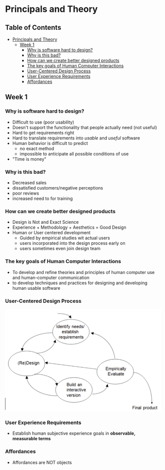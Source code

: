 # Principals and Theory

## Table of Contents <!-- omit in toc -->

- [Principals and Theory](#principals-and-theory)
  - [Week 1](#week-1)
    - [Why is software hard to design?](#why-is-software-hard-to-design)
    - [Why is this bad?](#why-is-this-bad)
    - [How can we create better designed products](#how-can-we-create-better-designed-products)
    - [The key goals of Human Computer Interactions](#the-key-goals-of-human-computer-interactions)
    - [User-Centered Design Process](#user-centered-design-process)
    - [User Experience Requirements](#user-experience-requirements)
    - [Affordances](#affordances)

## Week 1

### Why is software hard to design?

- Difficult to use (poor usability)
- Doesn't support the functionality that people actually need (not useful)
- Hard to get requirements right
- Hard to translate requirements into *usable* and *useful* software
- Human behavior is difficult to predict
  - no exact method
  - impossible to anticipate all possible conditions of use
- "Time is money"

### Why is this bad?

- Decreased sales
- dissatisfied customers/negative perceptions
- poor reviews
- increased need to for training

### How can we create better designed products

- Design is Not and Exact Science
- Experience + Methodology + Aesthetics = Good Design
- Human or User centered development
  - Guided by empirical studies wit actual users
  - users incorporated into the design process early on
  - users sometimes even join design team

### The key goals of Human Computer Interactions

- To develop and refine theories and principles of human computer use and human-computer communication
- to develop techniques and practices for designing and developing human usable software

### User-Centered Design Process

![User-Centered Design Process](Images/Good%20Design.png)

### User Experience Requirements

- Establish human subjective experience goals in __observable, measurable terms__

### Affordances

- Affordances are NOT objects
